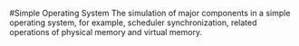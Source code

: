 #Simple Operating System
The simulation of major components in a simple operating system, for example, scheduler synchronization, related operations of physical memory and virtual memory.
